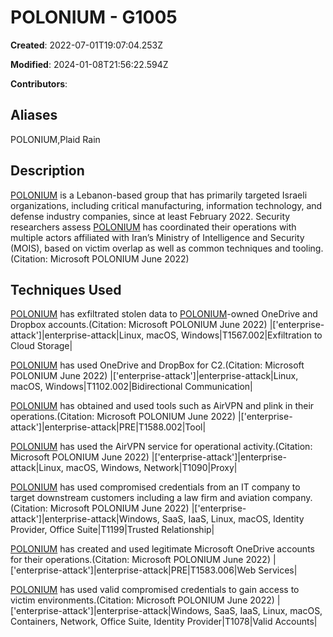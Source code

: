# POLONIUM - G1005

**Created**: 2022-07-01T19:07:04.253Z

**Modified**: 2024-01-08T21:56:22.594Z

**Contributors**: 

## Aliases

POLONIUM,Plaid Rain

## Description

[POLONIUM](https://attack.mitre.org/groups/G1005) is a Lebanon-based group that has primarily targeted Israeli organizations, including critical manufacturing, information technology, and defense industry companies, since at least February 2022. Security researchers assess [POLONIUM](https://attack.mitre.org/groups/G1005) has coordinated their operations with multiple actors affiliated with Iran’s Ministry of Intelligence and Security (MOIS), based on victim overlap as well as common techniques and tooling.(Citation: Microsoft POLONIUM June 2022)

## Techniques Used


[POLONIUM](https://attack.mitre.org/groups/G1005) has exfiltrated stolen data to [POLONIUM](https://attack.mitre.org/groups/G1005)-owned OneDrive and Dropbox accounts.(Citation: Microsoft POLONIUM June 2022) 
|['enterprise-attack']|enterprise-attack|Linux, macOS, Windows|T1567.002|Exfiltration to Cloud Storage|


[POLONIUM](https://attack.mitre.org/groups/G1005) has used OneDrive and DropBox for C2.(Citation: Microsoft POLONIUM June 2022)
|['enterprise-attack']|enterprise-attack|Linux, macOS, Windows|T1102.002|Bidirectional Communication|


[POLONIUM](https://attack.mitre.org/groups/G1005) has obtained and used tools such as AirVPN and plink in their operations.(Citation: Microsoft POLONIUM June 2022) 
|['enterprise-attack']|enterprise-attack|PRE|T1588.002|Tool|


[POLONIUM](https://attack.mitre.org/groups/G1005) has used the AirVPN service for operational activity.(Citation: Microsoft POLONIUM June 2022)
|['enterprise-attack']|enterprise-attack|Linux, macOS, Windows, Network|T1090|Proxy|


[POLONIUM](https://attack.mitre.org/groups/G1005) has used compromised credentials from an IT company to target downstream customers including a law firm and aviation company.(Citation: Microsoft POLONIUM June 2022)
|['enterprise-attack']|enterprise-attack|Windows, SaaS, IaaS, Linux, macOS, Identity Provider, Office Suite|T1199|Trusted Relationship|


[POLONIUM](https://attack.mitre.org/groups/G1005) has created and used legitimate Microsoft OneDrive accounts for their operations.(Citation: Microsoft POLONIUM June 2022)
|['enterprise-attack']|enterprise-attack|PRE|T1583.006|Web Services|


[POLONIUM](https://attack.mitre.org/groups/G1005) has used valid compromised credentials to gain access to victim environments.(Citation: Microsoft POLONIUM June 2022)
|['enterprise-attack']|enterprise-attack|Windows, SaaS, IaaS, Linux, macOS, Containers, Network, Office Suite, Identity Provider|T1078|Valid Accounts|

